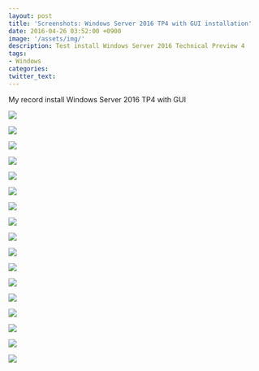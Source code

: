```yaml
---
layout: post
title: 'Screenshots: Windows Server 2016 TP4 with GUI installation'
date: 2016-04-26 03:52:00 +0900
image: '/assets/img/'
description: Test install Windows Server 2016 Technical Preview 4
tags:
- Windows
categories:
twitter_text:
---
```


My record install Windows Server 2016 TP4 with GUI

<a href="https://minibrary.com/blogimg/img20160309-001.png" data-lightbox="73"><img src="https://minibrary.com/blogimg/img20160309-001.png"></a>

<a href="https://minibrary.com/blogimg/img20160309-002.png" data-lightbox="73"><img src="https://minibrary.com/blogimg/img20160309-002.png"></a>

<a href="https://minibrary.com/blogimg/img20160309-003.png" data-lightbox="73"><img src="https://minibrary.com/blogimg/img20160309-003.png"></a>

<a href="https://minibrary.com/blogimg/img20160309-004.png" data-lightbox="73"><img src="https://minibrary.com/blogimg/img20160309-004.png"></a>

<a href="https://minibrary.com/blogimg/img20160309-005.png" data-lightbox="73"><img src="https://minibrary.com/blogimg/img20160309-005.png"></a>

<a href="https://minibrary.com/blogimg/img20160309-006.png" data-lightbox="73"><img src="https://minibrary.com/blogimg/img20160309-006.png"></a>

<a href="https://minibrary.com/blogimg/img20160309-007.png" data-lightbox="73"><img src="https://minibrary.com/blogimg/img20160309-007.png"></a>

<a href="https://minibrary.com/blogimg/img20160309-008.png" data-lightbox="73"><img src="https://minibrary.com/blogimg/img20160309-008.png"></a>

<a href="https://minibrary.com/blogimg/img20160309-009.png" data-lightbox="73"><img src="https://minibrary.com/blogimg/img20160309-009.png"></a>

<a href="https://minibrary.com/blogimg/img20160309-010.png" data-lightbox="73"><img src="https://minibrary.com/blogimg/img20160309-010.png"></a>

<a href="https://minibrary.com/blogimg/img20160309-011.png" data-lightbox="73"><img src="https://minibrary.com/blogimg/img20160309-011.png"></a>

<a href="https://minibrary.com/blogimg/img20160309-012.png" data-lightbox="73"><img src="https://minibrary.com/blogimg/img20160309-012.png"></a>

<a href="https://minibrary.com/blogimg/img20160309-013.png" data-lightbox="73"><img src="https://minibrary.com/blogimg/img20160309-013.png"></a>

<a href="https://minibrary.com/blogimg/img20160309-014.png" data-lightbox="73"><img src="https://minibrary.com/blogimg/img20160309-014.png"></a>

<a href="https://minibrary.com/blogimg/img20160309-015.png" data-lightbox="73"><img src="https://minibrary.com/blogimg/img20160309-015.png"></a>

<a href="https://minibrary.com/blogimg/img20160309-016.png" data-lightbox="73"><img src="https://minibrary.com/blogimg/img20160309-016.png"></a>

<a href="https://minibrary.com/blogimg/img20160309-017.png" data-lightbox="73"><img src="https://minibrary.com/blogimg/img20160309-017.png"></a>
